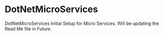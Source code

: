 # DotNetMicroServices
DotNetMicroServices
Initial Setup for Micro Services. Will be updating the Read Me file in Future.
